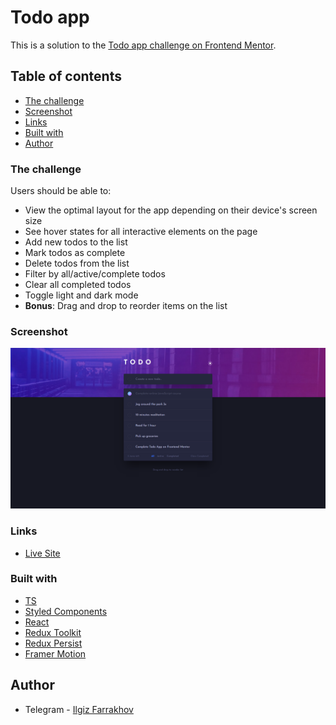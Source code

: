 # Todo app 

This is a solution to the [Todo app challenge on Frontend Mentor](https://www.frontendmentor.io/challenges/todo-app-Su1_KokOW).

## Table of contents

  - [The challenge](#the-challenge)
  - [Screenshot](#screenshot)
  - [Links](#links)
  - [Built with](#built-with)
  - [Author](#author)


### The challenge

Users should be able to:

- View the optimal layout for the app depending on their device's screen size
- See hover states for all interactive elements on the page
- Add new todos to the list
- Mark todos as complete
- Delete todos from the list
- Filter by all/active/complete todos
- Clear all completed todos
- Toggle light and dark mode
- **Bonus**: Drag and drop to reorder items on the list

### Screenshot

![](./src/assets/screenshot.jpg)

### Links

- [Live Site](https://hromus-51.github.io/todo-app/)

### Built with

- [TS](https://www.typescriptlang.org/)
- [Styled Components](https://styled-components.com/)
- [React](https://reactjs.org/) 
- [Redux Toolkit](https://redux-toolkit.js.org/)
- [Redux Persist](https://www.npmjs.com/package/redux-persist)
- [Framer Motion](https://www.framer.com/motion/)

## Author

- Telegram - [Ilgiz Farrakhov](https://t.me/Gizmo51)
